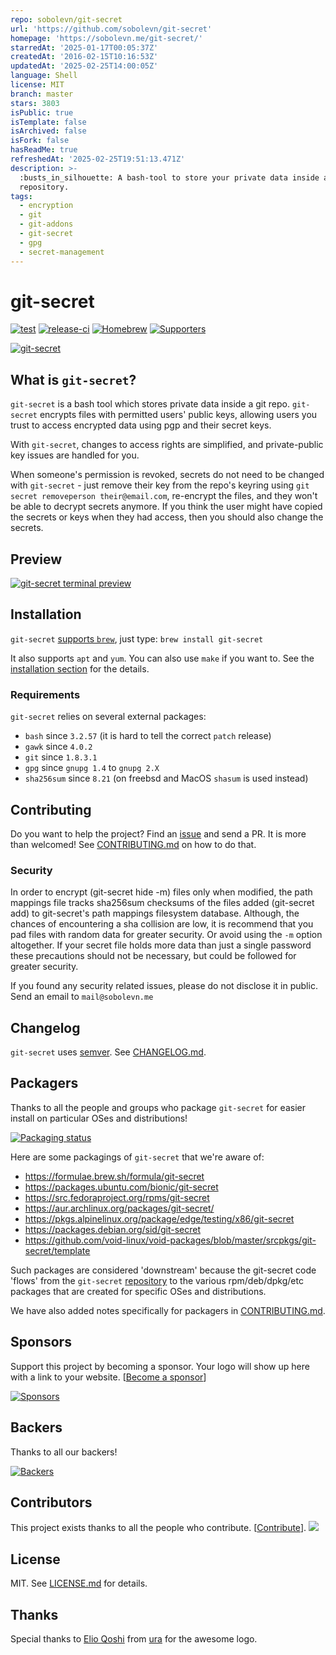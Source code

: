 ```yaml
---
repo: sobolevn/git-secret
url: 'https://github.com/sobolevn/git-secret'
homepage: 'https://sobolevn.me/git-secret/'
starredAt: '2025-01-17T00:05:37Z'
createdAt: '2016-02-15T10:16:53Z'
updatedAt: '2025-02-25T14:00:05Z'
language: Shell
license: MIT
branch: master
stars: 3803
isPublic: true
isTemplate: false
isArchived: false
isFork: false
hasReadMe: true
refreshedAt: '2025-02-25T19:51:13.471Z'
description: >-
  :busts_in_silhouette: A bash-tool to store your private data inside a git
  repository.
tags:
  - encryption
  - git
  - git-addons
  - git-secret
  - gpg
  - secret-management
---
```


# git-secret


[![test](https://github.com/sobolevn/git-secret/actions/workflows/test.yml/badge.svg?branch=master&event=push)](https://github.com/sobolevn/git-secret/actions/workflows/test.yml)
[![release-ci](https://github.com/sobolevn/git-secret/actions/workflows/release-ci.yml/badge.svg)](https://github.com/sobolevn/git-secret/actions/workflows/release-ci.yml)
[![Homebrew](https://img.shields.io/homebrew/v/git-secret.svg)](https://formulae.brew.sh/formula/git-secret)
[![Supporters](https://img.shields.io/opencollective/all/git-secret.svg?color=gold&label=supporters)](https://opencollective.com/git-secret)

[![git-secret](https://raw.githubusercontent.com/sobolevn/git-secret/gh-pages/images/git-secret-big.png)](https://git-secret.io/)


## What is `git-secret`?

`git-secret` is a bash tool which stores private data inside a git repo.
`git-secret` encrypts files with permitted users' public keys,
allowing users you trust to access encrypted data using pgp and their secret keys.

With `git-secret`, changes to access rights are simplified, and private-public key issues are handled for you.

When someone's permission is revoked, secrets do not need to be changed with `git-secret` -
just remove their key from the repo's keyring using `git secret removeperson their@email.com`,
re-encrypt the files, and they won't be able to decrypt secrets anymore.
If you think the user might have copied the secrets or keys when they had access, then
you should also change the secrets.


## Preview

[![git-secret terminal preview](git-secret.gif)](https://asciinema.org/a/41811?autoplay=1)


## Installation

`git-secret` [supports `brew`](https://formulae.brew.sh/formula/git-secret), just type: `brew install git-secret`

It also supports `apt` and `yum`. You can also use `make` if you want to.
See the [installation section](https://sobolevn.me/git-secret/installation) for the details.

### Requirements

`git-secret` relies on several external packages:

- `bash` since `3.2.57` (it is hard to tell the correct `patch` release)
- `gawk` since `4.0.2`
- `git` since `1.8.3.1`
- `gpg` since `gnupg 1.4` to `gnupg 2.X`
- `sha256sum` since `8.21` (on freebsd and MacOS `shasum` is used instead)


## Contributing

Do you want to help the project? Find an [issue](https://github.com/sobolevn/git-secret/issues)
and send a PR. It is more than welcomed! See [CONTRIBUTING.md](CONTRIBUTING.md) on how to do that.

### Security

In order to encrypt (git-secret hide -m) files only when modified, the path
mappings file tracks sha256sum checksums of the files added (git-secret add) to
git-secret's path mappings filesystem database. Although, the chances of
encountering a sha collision are low, it is recommend that you pad files with
random data for greater security. Or avoid using  the `-m` option altogether.
If your secret file holds more data than just a single password these
precautions should not be necessary, but could be followed for greater
security.

If you found any security related issues, please do not disclose it in public. Send an email to `mail@sobolevn.me`


## Changelog

`git-secret` uses [semver](https://semver.org/). See [CHANGELOG.md](CHANGELOG.md).


## Packagers

Thanks to all the people and groups who package `git-secret` for easier install on particular OSes and distributions!

[![Packaging status](https://repology.org/badge/vertical-allrepos/git-secret.svg)](https://repology.org/project/git-secret/versions)

Here are some packagings of `git-secret` that we're aware of:

- https://formulae.brew.sh/formula/git-secret
- https://packages.ubuntu.com/bionic/git-secret
- https://src.fedoraproject.org/rpms/git-secret
- https://aur.archlinux.org/packages/git-secret/
- https://pkgs.alpinelinux.org/package/edge/testing/x86/git-secret
- https://packages.debian.org/sid/git-secret
- https://github.com/void-linux/void-packages/blob/master/srcpkgs/git-secret/template

Such packages are considered 'downstream' because the git-secret code 'flows' from the `git-secret` [repository](https://git-secret.io/installation)
to the various rpm/deb/dpkg/etc packages that are created for specific OSes and distributions.

We have also added notes specifically for packagers in [CONTRIBUTING.md](CONTRIBUTING.md).


## Sponsors

Support this project by becoming a sponsor. Your logo will show up here with a link to your website. [[Become a sponsor](https://opencollective.com/git-secret#sponsor)]

[![Sponsors](https://opencollective.com/git-secret/tiers/sponsor.svg?width=890)](https://opencollective.com/git-secret)


## Backers

Thanks to all our backers!

[![Backers](https://opencollective.com/git-secret/tiers/backer.svg?width=890&avatarHeight=36)](https://opencollective.com/git-secret)


## Contributors

This project exists thanks to all the people who contribute. [[Contribute](CONTRIBUTING.md)].
<a href="https://github.com/sobolevn/git-secret/graphs/contributors"><img src="https://opencollective.com/git-secret/contributors.svg?width=890" /></a>


## License

MIT. See [LICENSE.md](LICENSE.md) for details.


## Thanks

Special thanks to [Elio Qoshi](https://elioqoshi.me/sq/) from [ura](http://ura.design/) for the awesome logo.

